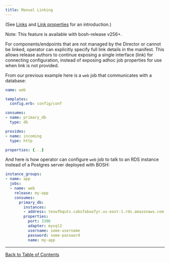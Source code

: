 ```yaml
---
title: Manual Linking
---
```


(See [Links](links.md) and [Link properties](links-properties.md) for an introduction.)

<p class="note">Note: This feature is available with bosh-release v256+.</p>

For components/endpoints that are not managed by the Director or cannot be linked, operator can explicitly specify full link details in the manifest. This allows release authors to continue exposing a single interface (link) for connecting configuration, instead of exposing adhoc job properties for use when link is not provided.

From our previous example here is a `web` job that communicates with a database:

```yaml
name: web

templates:
  config.erb: config/conf

consumes:
- name: primary_db
  type: db

provides:
- name: incoming
  type: http

properties: {...}
```

And here is how operator can configure `web` job to talk to an RDS instance instead of a Postgres server deployed with BOSH:

```yaml
instance_groups:
- name: app
  jobs:
  - name: web
    release: my-app
    consumes:
      primary_db:
        instances:
        - address: teswfbquts.cabsfabuo7yr.us-east-1.rds.amazonaws.com
        properties:
          port: 3306
          adapter: mysql2
          username: some-username
          password: some-password
          name: my-app
```

---
[Back to Table of Contents](index.md#deployment-config)
